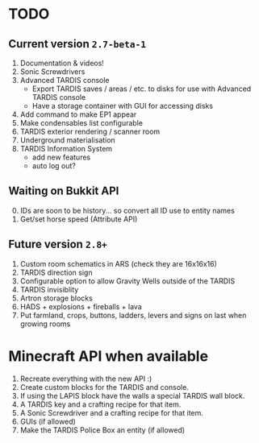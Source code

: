 # TODO

## Current version `2.7-beta-1`
1. Documentation & videos!
2. Sonic Screwdrivers
4. Advanced TARDIS console
    * Export TARDIS saves / areas / etc. to disks for use with Advanced TARDIS console
    * Have a storage container with GUI for accessing disks
5. Add command to make EP1 appear
6. Make condensables list configurable
7. TARDIS exterior rendering / scanner room
8. Underground materialisation
9. TARDIS Information System
    * add new features
    * auto log out?
    
## Waiting on Bukkit API
0. IDs are soon to be history... so convert all ID use to entity names
1. Get/set horse speed (Attribute API)

## Future version `2.8+`
1. Custom room schematics in ARS (check they are 16x16x16)
2. TARDIS direction sign
3. Configurable option to allow Gravity Wells outside of the TARDIS
4. TARDIS invisiblity
5. Artron storage blocks
6. HADS + explosions + fireballs + lava
7. Put farmland, crops, buttons, ladders, levers and signs on last when growing rooms

# Minecraft API when available
1. Recreate everything with the new API :)
2. Create custom blocks for the TARDIS and console.
3. If using the LAPIS block have the walls a special TARDIS wall block.
4. A TARDIS key and a crafting recipe for that item.
5. A Sonic Screwdriver and a crafting recipe for that item.
6. GUIs (if allowed)
7. Make the TARDIS Police Box an entity (if allowed)

